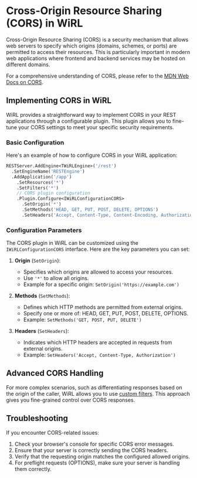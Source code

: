 # Cross-Origin Resource Sharing (CORS) in WiRL

Cross-Origin Resource Sharing (CORS) is a security mechanism that allows web servers to specify which origins (domains, schemes, or ports) are permitted to access their resources. This is particularly important in modern web applications where frontend and backend services may be hosted on different domains.

For a comprehensive understanding of CORS, please refer to the [MDN Web Docs on CORS](https://developer.mozilla.org/en-US/docs/Web/HTTP/CORS).

## Implementing CORS in WiRL

WiRL provides a straightforward way to implement CORS in your REST applications through a configurable plugin. This plugin allows you to fine-tune your CORS settings to meet your specific security requirements.

### Basic Configuration

Here's an example of how to configure CORS in your WiRL application:

```pascal
RESTServer.AddEngine<TWiRLEngine>('/rest')
  .SetEngineName('RESTEngine')
  .AddApplication('/app')
    .SetResources('*')
    .SetFilters('*')
    // CORS plugin configuration
    .Plugin.Configure<IWiRLConfigurationCORS>
      .SetOrigin('*')
      .SetMethods('HEAD, GET, PUT, POST, DELETE, OPTIONS')
      .SetHeaders('Accept, Content-Type, Content-Encoding, Authorization')
```

### Configuration Parameters

The CORS plugin in WiRL can be customized using the `IWiRLConfigurationCORS` interface. Here are the key parameters you can set:

1. **Origin** (`SetOrigin`):
   - Specifies which origins are allowed to access your resources.
   - Use `'*'` to allow all origins.
   - Example for a specific origin: `SetOrigin('https://example.com')`

2. **Methods** (`SetMethods`):
   - Defines which HTTP methods are permitted from external origins.
   - Specify one or more of: HEAD, GET, PUT, POST, DELETE, OPTIONS.
   - Example: `SetMethods('GET, POST, PUT, DELETE')`

3. **Headers** (`SetHeaders`):
   - Indicates which HTTP headers are accepted in requests from external origins.
   - Example: `SetHeaders('Accept, Content-Type, Authorization')`

## Advanced CORS Handling

For more complex scenarios, such as differentiating responses based on the origin of the caller, WiRL allows you to use [custom filters](filters). This approach gives you fine-grained control over CORS responses.

## Troubleshooting

If you encounter CORS-related issues:

1. Check your browser's console for specific CORS error messages.
2. Ensure that your server is correctly sending the CORS headers.
3. Verify that the requesting origin matches the configured allowed origins.
4. For preflight requests (OPTIONS), make sure your server is handling them correctly.

